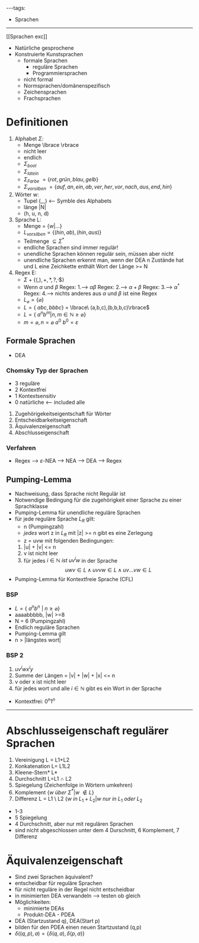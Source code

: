 ---tags:
- Sprachen
---
[[Sprachen exc]]
- Natürliche gesprochene
- Konstruierte Kunstsprachen
	- formale Sprachen
		- reguläre Sprachen
		- Programmiersprachen
	- nicht formal
	- Normsprachen/domänenspezifisch
    - Zeichensprachen
    - Frachsprachen
# Definitionen
1. Alphabet $\Sigma$:
    - Menge \lbrace \rbrace
    - nicht leer
    - endlich
    - $\Sigma_{bool}$
    - $\Sigma_{latein}$
    - $\Sigma_{Farbe}\ =\lbrace rot, grün, blau, gelb\rbrace$
    - $\Sigma_{vorsilben}\ =\lbrace auf, an, ein, ab, ver, her, vor, nach, aus, end, hin\rbrace$
2. Wörter w:
    - Tupel (,,,) <-- Symble des Alphabets
    - länge |N|
    - (h, u, n, d) 
3. Sprache L:
    - Menge = $\lbrace w|... \rbrace$
    - $L_{vorsilben} = \lbrace (hin, ab), (hin, aus)\rbrace$
    - Teilmenge $\subseteq \Sigma^{*}$
    - endliche Sprachen sind immer regulär!
    - unendliche Sprachen können regulär sein, müssen aber nicht
    - unendliche Sprachen erkennt man, wenn der DEA n Zustände hat und L eine Zeichkette enthält Wort der Länge >= N 
4. Regex E:
    - $\Sigma + \lbrace (,),+,*,?,^,\$ \rbrace$
    - Wenn $\alpha$ und $\beta$ Regex:
        1.--> $\alpha\beta$ Regex:
        2.--> $\alpha+\beta$ Regex:
        3.--> $\alpha^{*}$ Regex:
        4.--> nichts anderes aus $\alpha$ und $\beta$ ist eine Regex
    - $L_{\varnothing}=\lbrace\varnothing\rbrace$
    - $L=\lbrace\ abc,bbbc\rbrace$ = \lbrace\ (a,b,c),(b,b,b,c)\rbrace$
    - $L=\lbrace\ a^nb^m|n,m\in \mathbb{N} \geq \varnothing\rbrace$
    - $m=\varnothing,n=\varnothing\ a^0\ b^0=\varepsilon$

## Formale Sprachen
- DEA

### Chomsky Typ der Sprachen
- 3 reguläre 
- 2 Kontextfrei
- 1 Kontextsensitiv
- 0 natürliche <-- included alle

1. Zugehörigekeitseigentschaft für Wörter
2. Entscheidbarkeitseigenschaft
3. Äquivalenzeigenschaft
4. Abschlusseigenschaft

### Verfahren
- Regex --> $\varepsilon$-NEA --> NEA --> DEA --> Regex

## Pumping-Lemma
- Nachweisung, dass Sprache nicht Regulär ist
- Notwendige Bedingung für die zugehörigkeit einer Sprache zu einer Sprachklasse
- Pumping-Lemma für unendliche reguläre Sprachen
- für jede reguläre Sprache $L_R$ gilt:
    - n (Pumpingzahl)
    - _jedes_ wort z in $L_R$ mit |z| >= n gibt es eine Zerlegung
    - z = uvw mit folgenden Bedingungen:
    1. |u| + |v| <= n
    2. v ist nicht leer
    3. für jedes $i\in \mathbb{N}\ ist\ uv^{i}w$ in der Sprache
    $$uwv\in L \wedge
    uvvw\in L \wedge
    uv...vw\in L$$
- Pumping-Lemma für Kontextfreie Sprache (CFL)

### BSP
- $L=\lbrace\ a^nb^n\ |\ n \geq \varnothing\rbrace$
- aaaabbbbb, |w| >=8
- N = 6 (Pumpingzahl)
- Endlich reguläre Sprachen
- Pumping-Lemma gilt
- n > |längstes wort|

### BSP 2
1. $uv^{i}wx^{i}y$
2. Summe der Längen = |v| + |w| + |x| <= n
3. v oder x ist nicht leer
4. für jedes wort und alle $i \in \mathbb{N}$ gibt es ein Wort in der Sprache
- Kontextfrei: $0^n1^n$

---

# Abschlusseigenschaft regulärer Sprachen
1. Vereinigung L = L1+L2
2. Konkatenation L= L1L2
3. Kleene-Stern* L*
4. Durchschnitt L=L1 $\cap$ L2
5. Spiegelung (Zeichenfolge in Wörtern umkehren)
6. Komplement $\lbrace w\ über\ \Sigma^{*} | w\ \notin L \rbrace$
7. Differenz L = L1 \ L2 $\lbrace w\ in\ L_1 + L_2 | w\ nur\ in\ L_1\ oder\ L_2$
- 1-3
- 5 Spiegelung
- 4 Durchschnitt, aber nur mit regulären Sprachen
- sind nicht abgeschlossen unter dem 4 Durschnitt, 6 Komplement, 7 Differenz

# Äquivalenzeigenschaft
- Sind zwei Sprachen äquivalent? 
- entscheidbar für reguläre Sprachen
- für nicht reguläre in der Regel nicht entscheidbar
- in minimierten DEA verwandeln --> testen ob gleich
- Möglichkeiten:
    - minimierte DEAs
    - Produkt-DEA - PDEA
- DEA (Startzustand q), DEA(Start p)
- bilden für den PDEA einen neuen Startzustand (q,p)
- $\delta((q,p),a) = \{\delta(q,a),\delta(p,a)\}$

